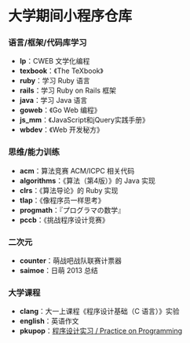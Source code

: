 # 大学期间小程序仓库

### 语言/框架/代码库学习

* **lp**：CWEB 文学化编程
* **texbook**：《The TeXbook》
* **ruby**：学习 Ruby 语言
* **rails**：学习 Ruby on Rails 框架
* **java**：学习 Java 语言
* **goweb**：《Go Web 编程》
* **js_mm**：《JavaScript和jQuery实践手册》
* **wbdev**：《Web 开发秘方》

### 思维/能力训练

* **acm**：算法竞赛 ACM/ICPC 相关代码
* **algorithms**：《算法（第4版）》的 Java 实现
* **clrs**：《算法导论》的 Ruby 实现
* **tlap**：《像程序员一样思考》
* **progmath**：『プログラマの数学』
* **pccb**：《挑战程序设计竞赛》

### 二次元

* **counter**：萌战吧战队联赛计票器
* **saimoe**：日萌 2013 总结

### 大学课程

* **clang**：大一上课程《程序设计基础（C 语言）》实验
* **english**：英语作文
* **pkupop**：[程序设计实习 / Practice on Programming](class.coursera.org/pkupop-001/)
